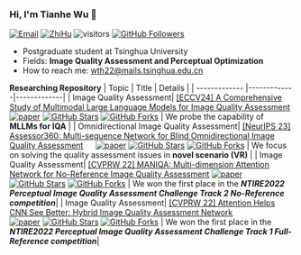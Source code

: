 ### Hi, I'm Tianhe Wu 👋

[![Email](https://img.shields.io/badge/-tianhe_wu@foxmail.com-green?style=flat-square&labelColor=grey&logo=Gmail&logoColor=white&link=mailto:tianhe_wu@foxmail.com)](tianhe_wu@foxmail.com)
[![ZhiHu](https://img.shields.io/badge/Intro-ZhiHu-blue)](https://www.zhihu.com/people/ru-ci-zhe-ban-91-2)
![visitors](https://visitor-badge.laobi.icu/badge?page_id=TianheWu/TianheWu)
[![GitHub Followers](https://img.shields.io/github/followers/TianheWu?style=social)](https://github.com/TianheWu)

- Postgraduate student at Tsinghua University
- Fields: **Image Quality Assessment and Perceptual Optimization**
- How to reach me: wth22@mails.tsinghua.edu.cn

**Researching Repository**
| Topic        | Title           | Details           |
| ------------- |-------------|-------------|
| Image Quality Assessment| [[ECCV24] A Comprehensive Study of Multimodal Large Language Models for Image Quality Assessment](https://github.com/TianheWu/MLLMs-for-IQA) [![paper](https://img.shields.io/badge/arXiv-Paper-green.svg)](https://arxiv.org/abs/2403.10854) [![GitHub Stars](https://img.shields.io/github/stars/TianheWu/MLLMs-for-IQA?style=social)](https://github.com/TianheWu/MLLMs-for-IQA) [![GitHub Forks](https://img.shields.io/github/forks/TianheWu/MLLMs-for-IQA?style=social)](https://github.com/TianheWu/MLLMs-for-IQA) | We probe the capability of **MLLMs for IQA** |
| Omnidirectional Image Quality Assessment| [[NeurIPS 23] Assessor360: Multi-sequence Network for Blind Omnidirectional Image Quality Assessment](https://github.com/TianheWu/Assessor360/tree/master) &emsp;   [![paper](https://img.shields.io/badge/arXiv-Paper-green.svg)](https://arxiv.org/abs/2305.10983) [![GitHub Stars](https://img.shields.io/github/stars/TianheWu/Assessor360?style=social)](https://github.com/TianheWu/Assessor360) [![GitHub Forks](https://img.shields.io/github/forks/TianheWu/Assessor360?style=social)](https://github.com/TianheWu/Assessor360)     |    We focus on solving the quality assessment issues in **novel scenario (VR)** |
| Image Quality Assessment| [[CVPRW 22] MANIQA: Multi-dimension Attention Network for No-Reference Image Quality Assessment](https://github.com/IIGROUP/MANIQA) [![paper](https://img.shields.io/badge/arXiv-Paper-green.svg)](https://arxiv.org/abs/2204.08958) [![GitHub Stars](https://img.shields.io/github/stars/IIGROUP/MANIQA?style=social)](https://github.com/IIGROUP/MANIQA) [![GitHub Forks](https://img.shields.io/github/forks/IIGROUP/MANIQA?style=social)](https://github.com/IIGROUP/MANIQA)      |    We won the first place in the ***NTIRE2022 Perceptual Image Quality Assessment Challenge Track 2 No-Reference competition***|
| Image Quality Assessment| [[CVPRW 22] Attention Helps CNN See Better: Hybrid Image Quality Assessment Network](https://github.com/IIGROUP/AHIQ) &emsp;&emsp;&emsp;&emsp;&emsp; [![paper](https://img.shields.io/badge/arXiv-Paper-green.svg)](https://arxiv.org/abs/2204.10485)  [![GitHub Stars](https://img.shields.io/github/stars/IIGROUP/AHIQ?style=social)](https://github.com/IIGROUP/AHIQ)   [![GitHub Forks](https://img.shields.io/github/forks/IIGROUP/AHIQ?style=social)](https://github.com/IIGROUP/AHIQ)  |    We won the first place in the ***NTIRE2022 Perceptual Image Quality Assessment Challenge Track 1 Full-Reference competition***|
